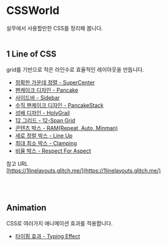 # CSSWorld

실무에서 사용할만한 CSS를 정리해 봅니다.
<br>
<br>
## 1 Line of CSS

grid를 기반으로 적은 라인수로 효율적인 레이아웃을 만듭니다.

- [정확한 가운데 정렬 - SuperCenter](https://github.com/yonghap/CSSWorld/blob/main/posts/01.SuperCenter.md)
- [팬케이크 디자인 - Pancake](https://github.com/yonghap/CSSWorld/blob/main/posts/02.Pancake.md)
- [사이드바 - Sidebar](https://github.com/yonghap/CSSWorld/blob/main/posts/03.Sidebar.md)
- [수직 팬케이크 디자인 - PancakeStack](https://github.com/yonghap/CSSWorld/blob/main/posts/04.PancakeStack.md)
- [성배 디자인 - HolyGrail](https://github.com/yonghap/CSSWorld/blob/main/posts/05.HolyGrailLayout.md)
- [12 그리드 - 12-Span Grid](https://github.com/yonghap/CSSWorld/blob/main/posts/06.12-SpanGrid.md)
- [콘텐츠 박스 - RAM(Repeat, Auto, Minman)](https://github.com/yonghap/CSSWorld/blob/main/posts/07.RAM.md)
- [세로 정렬 박스 - Line Up](https://github.com/yonghap/CSSWorld/blob/main/posts/08.LineUp.md)
- [최대 최소 박스 - Clamping](https://github.com/yonghap/CSSWorld/blob/main/posts/09.Clamping.md)
- [비율 박스 - Respect For Aspect](https://github.com/yonghap/CSSWorld/blob/main/posts/10.RespectForAspect.md)


참고 URL<br>
[https://1linelayouts.glitch.me/](https://1linelayouts.glitch.me/)

<br>
<br>

## Animation

CSS로 여러가지 애니메이션 효과를 적용합니다.

- [타이핑 효과 - Typing Effect](https://github.com/yonghap/CSSWorld/blob/main/posts/11.TypingEffect.md)